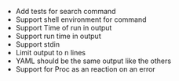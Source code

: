 * Add tests for search command
* Support shell environment for command
* Support Time of run in output
* Support run time in output
* Support stdin
* Limit output to n lines
* YAML should be the same output like the others
* Support for Proc as an reaction on an error
